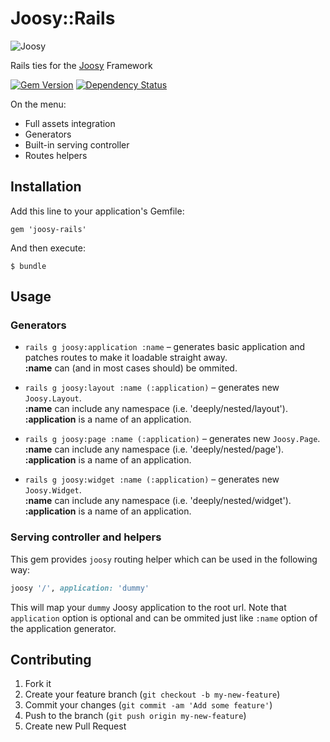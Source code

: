 # Joosy::Rails 

![Joosy](http://f.cl.ly/items/2N2J453J2B353F1A0t0I/joocy1.1.png)

Rails ties for the [Joosy](http://joosy.ws) Framework

[![Gem Version](https://badge.fury.io/rb/joosy-rails.png)](http://badge.fury.io/rb/joosy-rails)
[![Dependency Status](https://gemnasium.com/joosy/joosy-rails.png)](https://gemnasium.com/joosy/joosy-rails)

On the menu:

  * Full assets integration
  * Generators
  * Built-in serving controller
  * Routes helpers

## Installation

Add this line to your application's Gemfile:

    gem 'joosy-rails'

And then execute:

    $ bundle

## Usage

### Generators

  * `rails g joosy:application :name` – generates basic application and patches routes to make it loadable straight away.<br>
    **:name** can (and in most cases should) be ommited.<br>

  * `rails g joosy:layout :name (:application)` – generates new `Joosy.Layout`.<br>
    **:name** can include any namespace (i.e. 'deeply/nested/layout').<br>
    **:application** is a name of an application.<br>

  * `rails g joosy:page :name (:application)` – generates new `Joosy.Page`.<br>
    **:name** can include any namespace (i.e. 'deeply/nested/page').<br>
    **:application** is a name of an application.<br>

  * `rails g joosy:widget :name (:application)` – generates new `Joosy.Widget`.<br>
    **:name** can include any namespace (i.e. 'deeply/nested/widget').<br>
    **:application** is a name of an application.

### Serving controller and helpers

This gem provides `joosy` routing helper which can be used in the following way:

```ruby
joosy '/', application: 'dummy'
```

This will map your `dummy` Joosy application to the root url. Note that `application` option is optional and can be ommited just like `:name` option of the application generator.

## Contributing

1. Fork it
2. Create your feature branch (`git checkout -b my-new-feature`)
3. Commit your changes (`git commit -am 'Add some feature'`)
4. Push to the branch (`git push origin my-new-feature`)
5. Create new Pull Request
